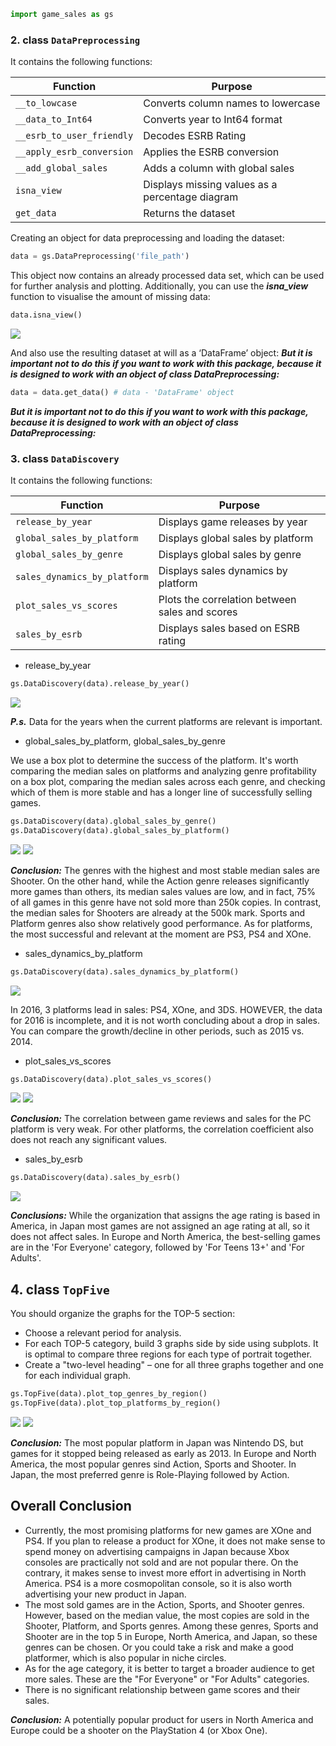

```python
import game_sales as gs
```

### 2. class `DataPreprocessing`

It contains the following functions:

| Function | Purpose |
| -------- | ------- |
| `__to_lowcase` | Converts column names to lowercase |
| `__data_to_Int64` | Converts year to Int64 format |
| `__esrb_to_user_friendly` | Decodes ESRB Rating |
| `__apply_esrb_conversion` | Applies the ESRB conversion |
| `__add_global_sales` | Adds a column with global sales |
| `isna_view` | Displays missing values as a percentage diagram |
| `get_data` | Returns the dataset |


Creating an object for data preprocessing and loading the dataset:

```python
data = gs.DataPreprocessing('file_path')
```

This object now contains an already processed data set, which can be used for further analysis and plotting.
Additionally, you can use the ***isna_view*** function to visualise the amount of missing data:

```python
data.isna_view()
```
<img src="https://github.com/BagrinnM/game-sales/blob/main/img/isna_view.png?raw=true">

And also use the resulting dataset at will as a ‘DataFrame’ object:
***But it is important not to do this if you want to work with this package, because it is designed to work with an object of class DataPreprocessing:***


```python
data = data.get_data() # data - 'DataFrame' object
```
***But it is important not to do this if you want to work with this package, because it is designed to work with an object of class DataPreprocessing:***


### 3. class `DataDiscovery`

It contains the following functions:

| Function | Purpose |
| -------- | ------- |
| `release_by_year` | Displays game releases by year |
| `global_sales_by_platform` | Displays global sales by platform |
| `global_sales_by_genre` | Displays global sales by genre |
| `sales_dynamics_by_platform` | Displays sales dynamics by platform |
| `plot_sales_vs_scores` | Plots the correlation between sales and scores |
| `sales_by_esrb` | Displays sales based on ESRB rating |

+ release_by_year

```python
gs.DataDiscovery(data).release_by_year()
```

<img src="https://github.com/BagrinnM/game-sales/blob/main/img/release_by_year.png?raw=true">

***P.s.*** Data for the years when the current platforms are relevant is important.

+ global_sales_by_platform, global_sales_by_genre

We use a box plot to determine the success of the platform. It's worth comparing the median sales on platforms and analyzing genre profitability on a box plot, comparing the median sales across each genre, and checking which of them is more stable and has a longer line of successfully selling games.

```python
gs.DataDiscovery(data).global_sales_by_genre()
gs.DataDiscovery(data).global_sales_by_platform()
```

<img src="https://github.com/BagrinnM/game-sales/blob/main/img/global_sales_by_genre.png?raw=true">
<img src="https://github.com/BagrinnM/game-sales/blob/main/img/global_sales_by_platform.png?raw=true">

***Conclusion:*** The genres with the highest and most stable median sales are Shooter. On the other hand, while the Action genre releases significantly more games than others, its median sales values are low, and in fact, 75% of all games in this genre have not sold more than 250k copies. In contrast, the median sales for Shooters are already at the 500k mark. Sports and Platform genres also show relatively good performance. As for platforms, the most successful and relevant at the moment are PS3, PS4 and XOne.

+ sales_dynamics_by_platform

```python
gs.DataDiscovery(data).sales_dynamics_by_platform()
```

<img src="https://github.com/BagrinnM/game-sales/blob/main/img/sales_dynamics_by_platform.png?raw=true">

In 2016, 3 platforms lead in sales: PS4, XOne, and 3DS. HOWEVER, the data for 2016 is incomplete, and it is not worth concluding about a drop in sales. You can compare the growth/decline in other periods, such as 2015 vs. 2014.

+ plot_sales_vs_scores

```python
gs.DataDiscovery(data).plot_sales_vs_scores()
```

<img src="https://github.com/BagrinnM/game-sales/blob/main/img/plot_sales_vs_scores.png?raw=true">
<img src="https://github.com/BagrinnM/game-sales/blob/main/img/correlation.png?raw=true">

***Conclusion:*** The correlation between game reviews and sales for the PC platform is very weak. For other platforms, the correlation coefficient also does not reach any significant values.

+ sales_by_esrb

```python
gs.DataDiscovery(data).sales_by_esrb()
```

<img src="https://github.com/BagrinnM/game-sales/blob/main/img/sales_by_esrb.png?raw=true">

***Conclusions:*** While the organization that assigns the age rating is based in America, in Japan most games are not assigned an age rating at all, so it does not affect sales. In Europe and North America, the best-selling games are in the 'For Everyone' category, followed by 'For Teens 13+' and 'For Adults'. 

## 4. class `TopFive`

You should organize the graphs for the TOP-5 section:

+ Choose a relevant period for analysis.
+ For each TOP-5 category, build 3 graphs side by side using subplots. It is optimal to compare three regions for each type of portrait together.
+ Create a "two-level heading" – one for all three graphs together and one for each individual graph.

```python
gs.TopFive(data).plot_top_genres_by_region()
gs.TopFive(data).plot_top_platforms_by_region()
```

<img src="https://github.com/BagrinnM/game-sales/blob/main/img/plot_top_genres_by_region.png?raw=true">
<img src="https://github.com/BagrinnM/game-sales/blob/main/img/plot_top_platforms_by_region.png?raw=true">

***Conclusion:*** The most popular platform in Japan was Nintendo DS, but games for it stopped being released as early as 2013. 
In Europe and North America, the most popular genres sind Action, Sports and Shooter. In Japan, the most preferred genre is Role-Playing followed by Action.

## Overall Conclusion

+ Currently, the most promising platforms for new games are XOne and PS4. If you plan to release a product for XOne, it does not make sense to spend money on advertising campaigns in Japan because Xbox consoles are practically not sold and are not popular there. On the contrary, it makes sense to invest more effort in advertising in North America. PS4 is a more cosmopolitan console, so it is also worth advertising your new product in Japan.
+ The most sold games are in the Action, Sports, and Shooter genres. However, based on the median value, the most copies are sold in the Shooter, Platform, and Sports genres. Among these genres, Sports and Shooter are in the top 5 in Europe, North America, and Japan, so these genres can be chosen. Or you could take a risk and make a good platformer, which is also popular in niche circles.
+ As for the age category, it is better to target a broader audience to get more sales. These are the "For Everyone" or "For Adults" categories.
+ There is no significant relationship between game scores and their sales.

***Conclusion:*** A potentially popular product for users in North America and Europe could be a shooter on the PlayStation 4 (or Xbox One).


